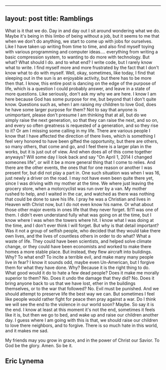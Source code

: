 ---
layout: post
title: Ramblings
--
What is it that we do. Day in and day out I sit around wondering what we do. Maybe it's being in this limbo of being without a job, but it seems to me that when we don't do anything, we start to come up with jobs for ourselves. Like I have taken up writing from time to time, and also find myself toying with various programming and computer ideas.... everything from writing a basic compression system, to wanting to do more with technology. But what? What should I do. and to what end? I write code, but I rarely know what to write. I find myself more and more frustrated by the fact that I don't know what to do with myself. Well, okay, sometimes, like today, I find that sleeping out in the sun is an enjoyable activity, but there has to be more then that. I know, this entire post is dancing on the edge of the purpose of life, which is a question I could probably answer, and leave in a state of more questions. Like seriously, don't ask my why we are here. I know I am here because God has some purpose for me, but beyond that I don't quite know. Questions such as, when I am raising my children to love God, does he have some larger purpose for them? Not to say that anyone is unimportant, please don't presume I am thinking that at all, but do we simply raise the next generation, so that they can raise the next, and so on, and every so often greatness is requested of a generation, and so they rise to it? Or am I missing some calling in my life. There are various people I know that I have affected the direction of there lives, which is something I feel very honored to have been gifted the opportunity, but there are others, so many others, that come and go, and I feel there is a larger plan in the works, but it is just out of view. And when does all of this come together anyways? Will some day I look back and say "On April 1, 2014 I changed someones life", or will it be a more general thing that I come to relies. And there are the other events, the ones that for one reason or another I was present for, but did not play a part in. One such situation was when I was 16, just newly a driver on the road. I may not have even been quite there yet, since I was driving with my mother at the time. We where just leaving the grocery store, when a motorcyclist was run over by a van. My mother rushed to help, and I waited in the car, and watched as there was nothing that could be done to save his life. I pray he was a Christian and lives in Heaven with Christ now, but I do not even know his name. Or what about those other major events in ones life that they never forget. 9/11 was one of them. I didn't even understand fully what was going on at the time, but I know where I was when the towers where hit. I know what I was doing at the time, and I don't ever think I will forget. But why is that detail important? Was it not a group of selfish people, who decided that they would take there own lives, and the lives of countless others in order to do what? What a waste of life. They could have been scientists, and helped solve climate change, or they could have been economists and worked to make there homes a more stable place. But instead, they flew aircraft into buildings. Why? To what end? To incite a terrible evil, and make many many people live in fear? I know it sounds odd, maybe even Un-American, but I forgive them for what they have done. Why? Because it is the right thing to do. What good would it do to hate a few dead people? Does it make me morally superior to them? No. Does it undo the damage that they did? No. Does it bring anyone back to us that we have lost, ether in the buildings themselves, or to the war that followed? No. Evil must be punished. And we should attempt to preserve life the best way we can. But sometimes I feel like people would rather fight for peace then pray against a war. Do I think we will see the end to the violence in our world soon? Maybe. So say it is the end. I know at least at this moment it's not the end, sometimes it feels like it is, but then we go to bed, and wake up and raise our children another day. I guess where I am going with this is that, we should raise our children to love there neighbors, and to forgive. There is so much hate in this world, and it makes me sad.

My friends may you grow in grace, and in the power of Christ our Savior.
To God be the glory. Amen. So be it.


Eric Lynema
-----------